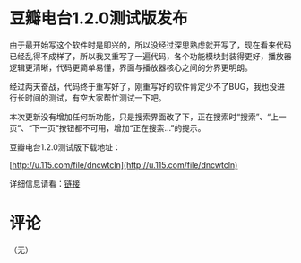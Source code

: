# 豆瓣电台1.2.0测试版发布

由于最开始写这个软件时是即兴的，所以没经过深思熟虑就开写了，现在看来代码已经乱得不成样了，所以我又重写了一遍代码，各个功能模块封装得更好，播放器逻辑更清晰，代码更简单易懂，界面与播放器核心之间的分界更明朗。

经过两天奋战，代码终于重写好了，刚重写好的软件肯定少不了BUG，我也没进行长时间的测试，有空大家帮忙测试一下吧。

本次更新没有增加任何新功能，只是搜索界面改了下，正在搜索时“搜索”、“上一页”、“下一页”按钮都不可用，增加“正在搜索…”的提示。

豆瓣电台1.2.0测试版下载地址：

[http://u.115.com/file/dncwtcln](http://u.115.com/file/dncwtcln)

详细信息请看：[链接](/article/doubanfm)

# 评论

（无）
